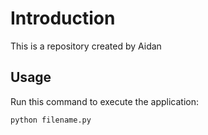 # Introduction


This is a repository created by Aidan


## Usage


Run this command to execute the application:


`python filename.py`

 

```
